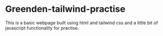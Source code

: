 # Greenden-tailwind-practise

This is a basic webpage built using html and tailwind css and a little bit of javascript functionality for practise.
